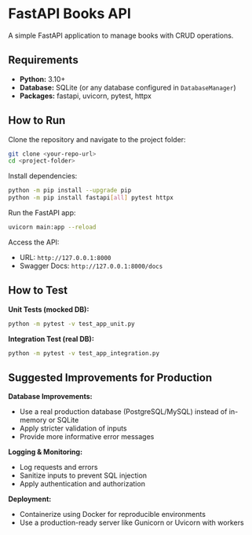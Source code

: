 # FastAPI Books API
A simple FastAPI application to manage books with CRUD operations.

## Requirements
- **Python:** 3.10+
- **Database:** SQLite (or any database configured in `DatabaseManager`)
- **Packages:** fastapi, uvicorn, pytest, httpx

## How to Run
Clone the repository and navigate to the project folder:
```bash
git clone <your-repo-url>
cd <project-folder>
```

Install dependencies:
```bash
python -m pip install --upgrade pip
python -m pip install fastapi[all] pytest httpx
```

Run the FastAPI app:
```bash
uvicorn main:app --reload
```

Access the API:  
- URL: `http://127.0.0.1:8000`  
- Swagger Docs: `http://127.0.0.1:8000/docs`

## How to Test
**Unit Tests (mocked DB):**
```bash
python -m pytest -v test_app_unit.py
```

**Integration Test (real DB):**
```bash
python -m pytest -v test_app_integration.py
```

## Suggested Improvements for Production
**Database Improvements:**
- Use a real production database (PostgreSQL/MySQL) instead of in-memory or SQLite
- Apply stricter validation of inputs
- Provide more informative error messages

**Logging & Monitoring:**
- Log requests and errors
- Sanitize inputs to prevent SQL injection
- Apply authentication and authorization

**Deployment:**
- Containerize using Docker for reproducible environments
- Use a production-ready server like Gunicorn or Uvicorn with workers

